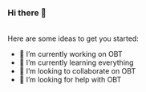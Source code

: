 ### Hi there 👋
<br>
Here are some ideas to get you started:

- 🔭 I’m currently working on OBT
- 🌱 I’m currently learning everything
- 👯 I’m looking to collaborate on OBT
- 🤔 I’m looking for help with OBT

